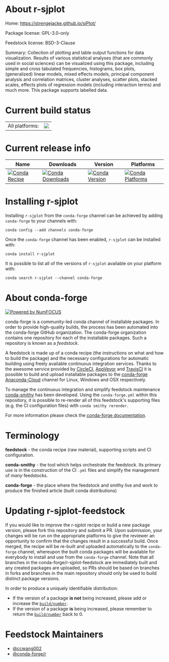 About r-sjplot
==============

Home: https://strengejacke.github.io/sjPlot/

Package license: GPL-3.0-only

Feedstock license: BSD-3-Clause

Summary: Collection of plotting and table output functions for data visualization. Results of various statistical analyses (that are commonly used in social sciences) can be visualized using this package, including simple and cross tabulated frequencies, histograms, box plots, (generalized) linear models, mixed effects models, principal component analysis and correlation matrices, cluster analyses, scatter plots, stacked scales, effects plots of regression models (including interaction terms) and much more. This package supports labelled data.



Current build status
====================


<table><tr><td>All platforms:</td>
    <td>
      <a href="https://dev.azure.com/conda-forge/feedstock-builds/_build/latest?definitionId=1620&branchName=master">
        <img src="https://dev.azure.com/conda-forge/feedstock-builds/_apis/build/status/r-sjplot-feedstock?branchName=master">
      </a>
    </td>
  </tr>
</table>

Current release info
====================

| Name | Downloads | Version | Platforms |
| --- | --- | --- | --- |
| [![Conda Recipe](https://img.shields.io/badge/recipe-r--sjplot-green.svg)](https://anaconda.org/conda-forge/r-sjplot) | [![Conda Downloads](https://img.shields.io/conda/dn/conda-forge/r-sjplot.svg)](https://anaconda.org/conda-forge/r-sjplot) | [![Conda Version](https://img.shields.io/conda/vn/conda-forge/r-sjplot.svg)](https://anaconda.org/conda-forge/r-sjplot) | [![Conda Platforms](https://img.shields.io/conda/pn/conda-forge/r-sjplot.svg)](https://anaconda.org/conda-forge/r-sjplot) |

Installing r-sjplot
===================

Installing `r-sjplot` from the `conda-forge` channel can be achieved by adding `conda-forge` to your channels with:

```
conda config --add channels conda-forge
```

Once the `conda-forge` channel has been enabled, `r-sjplot` can be installed with:

```
conda install r-sjplot
```

It is possible to list all of the versions of `r-sjplot` available on your platform with:

```
conda search r-sjplot --channel conda-forge
```


About conda-forge
=================

[![Powered by NumFOCUS](https://img.shields.io/badge/powered%20by-NumFOCUS-orange.svg?style=flat&colorA=E1523D&colorB=007D8A)](http://numfocus.org)

conda-forge is a community-led conda channel of installable packages.
In order to provide high-quality builds, the process has been automated into the
conda-forge GitHub organization. The conda-forge organization contains one repository
for each of the installable packages. Such a repository is known as a *feedstock*.

A feedstock is made up of a conda recipe (the instructions on what and how to build
the package) and the necessary configurations for automatic building using freely
available continuous integration services. Thanks to the awesome service provided by
[CircleCI](https://circleci.com/), [AppVeyor](https://www.appveyor.com/)
and [TravisCI](https://travis-ci.com/) it is possible to build and upload installable
packages to the [conda-forge](https://anaconda.org/conda-forge)
[Anaconda-Cloud](https://anaconda.org/) channel for Linux, Windows and OSX respectively.

To manage the continuous integration and simplify feedstock maintenance
[conda-smithy](https://github.com/conda-forge/conda-smithy) has been developed.
Using the ``conda-forge.yml`` within this repository, it is possible to re-render all of
this feedstock's supporting files (e.g. the CI configuration files) with ``conda smithy rerender``.

For more information please check the [conda-forge documentation](https://conda-forge.org/docs/).

Terminology
===========

**feedstock** - the conda recipe (raw material), supporting scripts and CI configuration.

**conda-smithy** - the tool which helps orchestrate the feedstock.
                   Its primary use is in the construction of the CI ``.yml`` files
                   and simplify the management of *many* feedstocks.

**conda-forge** - the place where the feedstock and smithy live and work to
                  produce the finished article (built conda distributions)


Updating r-sjplot-feedstock
===========================

If you would like to improve the r-sjplot recipe or build a new
package version, please fork this repository and submit a PR. Upon submission,
your changes will be run on the appropriate platforms to give the reviewer an
opportunity to confirm that the changes result in a successful build. Once
merged, the recipe will be re-built and uploaded automatically to the
`conda-forge` channel, whereupon the built conda packages will be available for
everybody to install and use from the `conda-forge` channel.
Note that all branches in the conda-forge/r-sjplot-feedstock are
immediately built and any created packages are uploaded, so PRs should be based
on branches in forks and branches in the main repository should only be used to
build distinct package versions.

In order to produce a uniquely identifiable distribution:
 * If the version of a package **is not** being increased, please add or increase
   the [``build/number``](https://conda.io/docs/user-guide/tasks/build-packages/define-metadata.html#build-number-and-string).
 * If the version of a package **is** being increased, please remember to return
   the [``build/number``](https://conda.io/docs/user-guide/tasks/build-packages/define-metadata.html#build-number-and-string)
   back to 0.

Feedstock Maintainers
=====================

* [@ccwang002](https://github.com/ccwang002/)
* [@conda-forge/r](https://github.com/conda-forge/r/)

